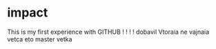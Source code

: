 # impact
This is my first experience
with GITHUB
!
!
!
!
dobavil
Vtoraia ne vajnaia vetca
eto master vetka
